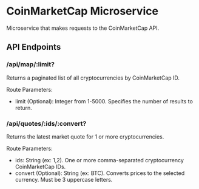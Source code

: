# CoinMarketCap Microservice

Microservice that makes requests to the CoinMarketCap API.

## API Endpoints

### /api/map/:limit?

Returns a paginated list of all cryptocurrencies by CoinMarketCap ID.

Route Parameters:
  * limit (Optional): Integer from 1-5000. Specifies the number of results to return.

### /api/quotes/:ids/:convert?

Returns the latest market quote for 1 or more cryptocurrencies.

Route Parameters:
  * ids: String (ex: 1,2). One or more comma-separated cryptocurrency CoinMarketCap IDs. 
  * convert (Optional): String (ex: BTC). Converts prices to the selected currency. Must be 3 uppercase letters.